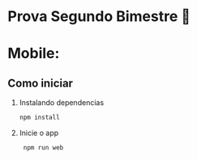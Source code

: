 # Prova Segundo Bimestre 👋
# Mobile:

## Como iniciar

1. Instalando dependencias

   ```bash
   npm install
   ```

2. Inicie o app

   ```bash
    npm run web
   ```
